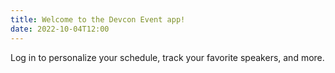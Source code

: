```yaml
---
title: Welcome to the Devcon Event app!
date: 2022-10-04T12:00
---
```


Log in to personalize your schedule, track your favorite speakers, and more.
